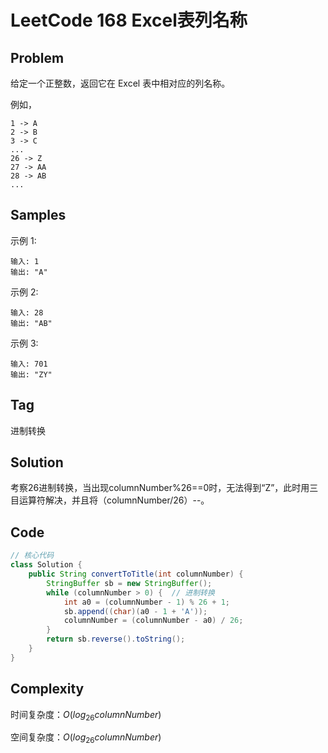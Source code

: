# LeetCode 168 Excel表列名称

## Problem

给定一个正整数，返回它在 Excel 表中相对应的列名称。

例如，

    1 -> A
    2 -> B
    3 -> C
    ...
    26 -> Z
    27 -> AA
    28 -> AB 
    ...

## Samples

示例 1:

```
输入: 1
输出: "A"
```

示例 2:

```
输入: 28
输出: "AB"
```

示例 3:

```
输入: 701
输出: "ZY"
```

## Tag

进制转换

## Solution

考察26进制转换，当出现columnNumber%26==0时，无法得到“Z”，此时用三目运算符解决，并且将（columnNumber/26）--。

## Code

```java
// 核心代码
class Solution {
    public String convertToTitle(int columnNumber) {
        StringBuffer sb = new StringBuffer();
        while (columnNumber > 0) {	// 进制转换
            int a0 = (columnNumber - 1) % 26 + 1;
            sb.append((char)(a0 - 1 + 'A'));
            columnNumber = (columnNumber - a0) / 26;
        }
        return sb.reverse().toString();
    }
}
```

## Complexity

时间复杂度：$O(log_{26}columnNumber)$

空间复杂度：$O(log_{26}columnNumber)$

